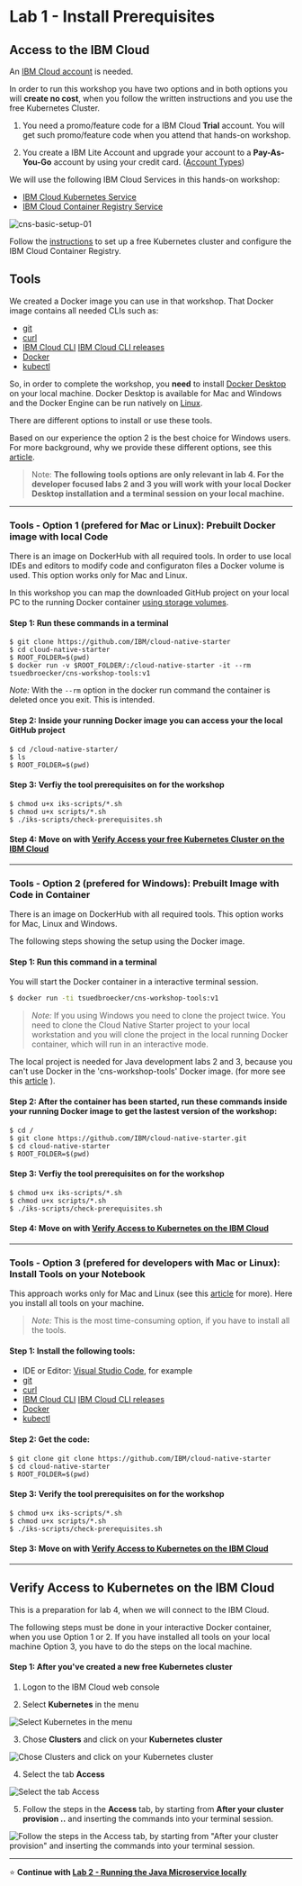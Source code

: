 # Lab 1 - Install Prerequisites

## Access to the IBM Cloud

An [IBM Cloud account](https://cloud.ibm.com/registration) is needed. 

In order to run this workshop you have two options and in both options you will **create no cost**, when you follow the written instructions and you use the free Kubernetes Cluster.

1. You need a promo/feature code for a IBM Cloud **Trial** account. You will get such promo/feature code when you attend that hands-on workshop.

2. You create a IBM Lite Account and upgrade your account to a **Pay-As-You-Go** account by using your credit card. ([Account Types](https://cloud.ibm.com/docs/account?topic=account-accounts))

We will use the following IBM Cloud Services in this hands-on workshop:

* [IBM Cloud Kubernetes Service](https://cloud.ibm.com/docs/containers?topic=containers-getting-started#getting-started)
* [IBM Cloud Container Registry Service](https://cloud.ibm.com/docs/services/Registry?topic=registry-getting-started#getting-started)

![cns-basic-setup-01](images/cns-basic-setup-01.png)

Follow the [instructions](0-create-kubernetes-cluster.md) to set up a free Kubernetes cluster and configure the IBM Cloud Container Registry.

## Tools

We created a Docker image you can use in that workshop.
That Docker image contains all needed CLIs such as:

- [git](https://git-scm.com/book/en/v2/Getting-Started-Installing-Git) 
- [curl](https://curl.haxx.se/download.html)
- [IBM Cloud CLI](https://cloud.ibm.com/docs/home/tools)
  [IBM Cloud CLI releases](https://github.com/IBM-Cloud/ibm-cloud-cli-release/releases)
- [Docker](https://docs.docker.com/v17.12/install/)
- [kubectl](https://kubernetes.io/docs/tasks/tools/install-kubectl/)

So, in order to complete the workshop, you **need** to install [Docker Desktop](https://docs.docker.com/install/) on your local machine. Docker Desktop is available for Mac and Windows and the Docker Engine can be run natively on [Linux](https://docs.docker.com/install/linux).

There are different options to install or use these tools.

Based on our experience the option 2 is the best choice for Windows users. For more background, why we provide these different options, see this [article](https://suedbroecker.net/2019/08/27/definition-of-a-dockerfile-to-use-bash-scripts-on-a-windows-10-machine-for-our-cloud-native-starter-workshop/).


> Note: **The following tools options are only relevant in lab 4. For the developer focused labs 2 and 3 you will work with your local Docker Desktop installation and a terminal session on your local machine.**

---

### Tools - Option 1 (prefered for Mac or Linux): Prebuilt Docker image with local Code

There is an image on DockerHub with all required tools. In order to use local IDEs and editors to modify code and configuraton files a Docker volume is used. This option  works only for Mac and Linux.

In this workshop you can map the downloaded GitHub project on your  local PC to the running Docker container [using storage volumes](https://docs.docker.com/storage/volumes/).

#### Step 1: Run these commands in a terminal

```
$ git clone https://github.com/IBM/cloud-native-starter
$ cd cloud-native-starter
$ ROOT_FOLDER=$(pwd)
$ docker run -v $ROOT_FOLDER/:/cloud-native-starter -it --rm tsuedbroecker/cns-workshop-tools:v1
```
_Note:_ With the `--rm` option in the docker run command the container is deleted once you exit. This is intended.

#### Step 2: Inside your running Docker image you can access your the local GitHub project 

```
$ cd /cloud-native-starter/
$ ls
$ ROOT_FOLDER=$(pwd)
```

#### Step 3: Verfiy the tool prerequisites on for the workshop

```
$ chmod u+x iks-scripts/*.sh
$ chmod u+x scripts/*.sh
$ ./iks-scripts/check-prerequisites.sh
```

#### Step 4: Move on with [Verify Access your free Kubernetes Cluster on the IBM Cloud](./1-prereqs.md#verify-access-to-kubernetes-on-the-ibm-cloud)

---

### Tools - Option 2 (prefered for Windows): Prebuilt Image with Code in Container

There is an image on DockerHub with all required tools. This option works for Mac, Linux and Windows. 

The following steps showing the setup using the Docker image. 

#### Step 1: Run this command in a terminal

You will start the Docker container in a interactive terminal session.

```sh
$ docker run -ti tsuedbroecker/cns-workshop-tools:v1
```

> _Note:_ If you using Windows you need to clone the project twice. You need to clone the Cloud Native Starter project to your local workstation and you will clone the project in the local running Docker container, which will run in an interactive mode.

The local project is needed for Java development labs 2 and 3, because you can't use Docker in the 'cns-workshop-tools' Docker image. (for more see this [article](https://suedbroecker.net/2019/08/27/definition-of-a-dockerfile-to-use-bash-scripts-on-a-windows-10-machine-for-our-cloud-native-starter-workshop/) ).

#### Step 2: After the container has been started, run these commands inside your running Docker image to get the lastest version of the workshop:

```
$ cd /
$ git clone https://github.com/IBM/cloud-native-starter.git
$ cd cloud-native-starter
$ ROOT_FOLDER=$(pwd)
```

#### Step 3: Verfiy the tool prerequisites on for the workshop

```
$ chmod u+x iks-scripts/*.sh
$ chmod u+x scripts/*.sh
$ ./iks-scripts/check-prerequisites.sh
```

#### Step 4: Move on with [Verify Access to Kubernetes on the IBM Cloud](./1-prereqs.md#verify-access-to-kubernetes-on-the-ibm-cloud)

---

### Tools - Option 3 (prefered for developers with Mac or Linux): Install Tools on your Notebook

This approach works only for Mac and Linux (see this [article](https://suedbroecker.net/2019/08/27/definition-of-a-dockerfile-to-use-bash-scripts-on-a-windows-10-machine-for-our-cloud-native-starter-workshop/) for more).
Here you install all tools on your machine. 

> _Note:_ This is the most time-consuming option, if you have to install all the tools.


#### Step 1: Install the following tools:

- IDE or Editor: [Visual Studio Code](https://code.visualstudio.com/), for example 
- [git](https://git-scm.com/book/en/v2/Getting-Started-Installing-Git) 
- [curl](https://curl.haxx.se/download.html)
- [IBM Cloud CLI](https://cloud.ibm.com/docs/home/tools)
  [IBM Cloud CLI releases](https://github.com/IBM-Cloud/ibm-cloud-cli-release/releases)
- [Docker](https://docs.docker.com/v17.12/install/)
- [kubectl](https://kubernetes.io/docs/tasks/tools/install-kubectl/)


#### Step 2: Get the code:

```
$ git clone git clone https://github.com/IBM/cloud-native-starter
$ cd cloud-native-starter
$ ROOT_FOLDER=$(pwd)
```

#### Step 3: Verify the tool prerequisites on for the workshop

```
$ chmod u+x iks-scripts/*.sh
$ chmod u+x scripts/*.sh
$ ./iks-scripts/check-prerequisites.sh
```

#### Step 3: Move on with [Verify Access to Kubernetes on the IBM Cloud](./1-prereqs.md#verify-access-to-kubernetes-on-the-ibm-cloud)

---

## Verify Access to Kubernetes on the IBM Cloud

This is a preparation for lab 4, when we will connect to the IBM Cloud.

The following steps must be done in your interactive Docker container, when you use Option 1 or 2. 
If you have installed all tools on your local machine Option 3, you have to do the steps on the local machine.

#### Step 1: After you've created a new free Kubernetes cluster

1. Logon to the IBM Cloud web console

2. Select **Kubernetes** in the menu

![Select Kubernetes in the menu](images/verify-cluster-access-1.png)

3. Chose **Clusters** and click on your **Kubernetes cluster**

![Chose Clusters and click on your Kubernetes cluster](images/verify-cluster-access-2.png)

4. Select the tab **Access**

![Select the tab Access](images/verify-cluster-access-3.png)

5. Follow the steps in the **Access** tab, by starting from **After your cluster provision ..** and inserting the commands into your terminal session.

![Follow the steps in the Access tab, by starting from "After your cluster provision" and inserting the commands into your terminal session.](images/verify-cluster-access-4.png)

---

:star: __Continue with [Lab 2 - Running the Java Microservice locally](./2-docker.md#lab-2---running-the-java-microservice-locally)__ 
